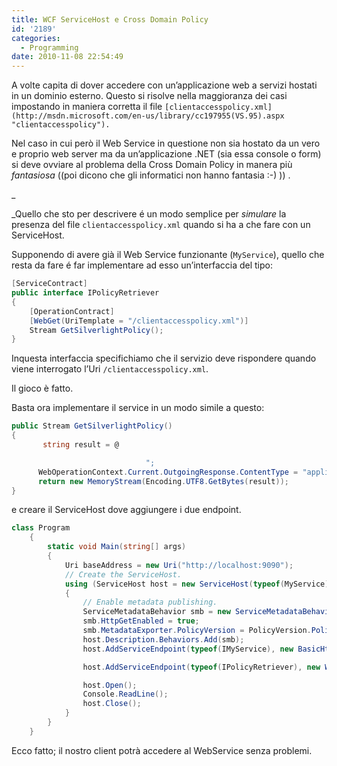 ```yaml
---
title: WCF ServiceHost e Cross Domain Policy
id: '2189'
categories:
  - Programming
date: 2010-11-08 22:54:49
---
```


A volte capita di dover accedere con un’applicazione web a servizi hostati in un dominio esterno. Questo si risolve nella maggioranza dei casi impostando in maniera corretta il file `[clientaccesspolicy.xml](http://msdn.microsoft.com/en-us/library/cc197955(VS.95).aspx "clientaccesspolicy").`

Nel caso in cui però il Web Service in questione non sia hostato da un vero e proprio web server ma da un’applicazione .NET (sia essa console o form) si deve ovviare al problema della Cross Domain Policy in manera più _fantasiosa_ ((poi dicono che gli informatici non hanno fantasia :-) )) .

\_

\_Quello che sto per descrivere é un modo semplice per _simulare_ la presenza del file `clientaccesspolicy.xml` quando si ha a che fare con un ServiceHost.

Supponendo di avere già il Web Service funzionante (`MyService`), quello che resta da fare é far implementare ad esso un’interfaccia del tipo:

```csharp
[ServiceContract]
public interface IPolicyRetriever
{
    [OperationContract]
    [WebGet(UriTemplate = "/clientaccesspolicy.xml")]
    Stream GetSilverlightPolicy();
}
```

Inquesta interfaccia specifichiamo che il servizio deve rispondere quando viene interrogato l’Uri `/clientaccesspolicy.xml`.

Il gioco è fatto.

Basta ora implementare il service in un modo simile a questo:

```csharp
public Stream GetSilverlightPolicy()
{
       string result = @

                              ";
      WebOperationContext.Current.OutgoingResponse.ContentType = "application/xml";
      return new MemoryStream(Encoding.UTF8.GetBytes(result));
}
```

e creare il ServiceHost dove aggiungere i due endpoint.

```csharp
class Program
    {
        static void Main(string[] args)
        {
            Uri baseAddress = new Uri("http://localhost:9090");
            // Create the ServiceHost.
            using (ServiceHost host = new ServiceHost(typeof(MyService), baseAddress))
            {
                // Enable metadata publishing.
                ServiceMetadataBehavior smb = new ServiceMetadataBehavior();
                smb.HttpGetEnabled = true;
                smb.MetadataExporter.PolicyVersion = PolicyVersion.Policy15;
                host.Description.Behaviors.Add(smb);
                host.AddServiceEndpoint(typeof(IMyService), new BasicHttpBinding(), new Uri("http://localhost:9090/myservice.svc"));

                host.AddServiceEndpoint(typeof(IPolicyRetriever), new WebHttpBinding(), "").Behaviors.Add(new WebHttpBehavior());

                host.Open();
                Console.ReadLine();
                host.Close();
            }
        }
    }
```

Ecco fatto; il nostro client potrà accedere al WebService senza problemi.
